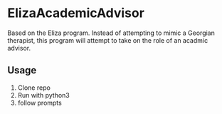 # ElizaAcademicAdvisor
Based on the Eliza program. Instead of attempting to mimic a Georgian therapist, this program will attempt to take on the role of an acadmic advisor.

## Usage
1) Clone repo
2) Run with python3
3) follow prompts
